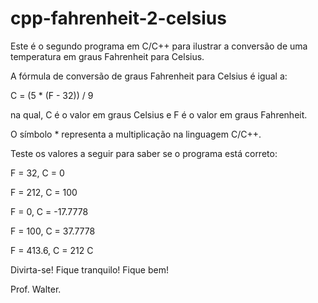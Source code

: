 # cpp-fahrenheit-2-celsius

Este é o segundo programa em C/C++ para ilustrar a conversão de uma temperatura em graus Fahrenheit para Celsius.

A fórmula de conversão de graus Fahrenheit para Celsius é igual a:

C = (5 * (F - 32)) / 9

na qual, C é o valor em graus Celsius e F é o valor em graus Fahrenheit.

O símbolo * representa a multiplicação na linguagem C/C++.

Teste os valores a seguir para saber se o programa está correto:

F = 32, C = 0

F = 212, C = 100

F = 0, C = -17.7778

F = 100, C = 37.7778

F = 413.6, C = 212 C

Divirta-se! Fique tranquilo! Fique bem!

Prof. Walter.
